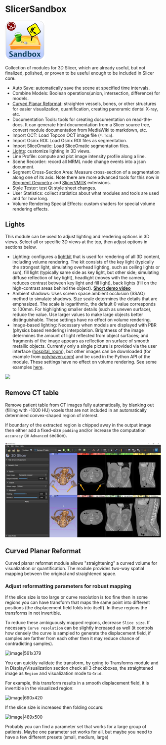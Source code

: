 # SlicerSandbox
![Logo](Sandbox_Logo_128.png)

Collection of modules for 3D Slicer, which are already useful, but not finalized, polished, or proven to be useful enough to be included in Slicer core.
- Auto Save: automatically save the scene at specified time intervals.
- Combine Models: Boolean operations(union, intersection, difference) for models.
- [Curved Planar Reformat](#curved-planar-reformat): straighten vessels, bones, or other structures for easier visualization, quantification, creating panoramic dental X-ray, etc.
- Documentation Tools: tools for creating documentation on read-the-docs. It can generate html documentation from a Slicer source tree, convert module documentation from MediaWiki to markdown, etc.
- Import OCT: Load Topcon OCT image file (`*.fda`).
- Import Osirix ROI: Load Osirix ROI files as segmentation.
- Import SliceOmatic: Load SliceOmatic segmentation files.
- [Lights](#lights): customize lighting in 3D views.
- Line Profile: compute and plot image intensity profile along a line.
- Scene Recorder: record all MRML node change events into a json document.
- Segment Cross-Section Area: Measure cross-section of a segmentation along one of its axis. Note there are more advanced tools for this now in [Segment Geometry](https://github.com/jmhuie/Slicer-SegmentGeometry) and [SlicerVMTK](https://github.com/vmtk/SlicerExtension-VMTK#the-vmtk-extension-for-3d-slicer) extensions.
- Style Tester: test Qt style sheet changes.
- User Statistics: collect statistics about what modules and tools are used and for how long.
- Volume Rendering Special Effects: custom shaders for special volume rendering effects.

## Lights

This module can be used to adjust lighting and rendering options in 3D views. Select all or specific 3D views at the top, then adjust options in sections below.

- Lighting: configures a [lightkit](https://vtk.org/doc/nightly/html/classvtkLightKit.html) that is used for rendering of all 3D content, including volume rendering. The kit consists of the key light (typically the strongest light, simulating overhead lighting, such as ceiling lights or sun), fill light (typically same side as key light, but other side; simulating diffuse reflection of key light), headlight (moves with the camera, reduces contrast between key light and fill light), back lights (fill on the high-contrast areas behind the object). [**Short demo video**](https://youtu.be/rQZ9enRbn0w)
- Ambient shadows: Uses screen space ambient occlusion (SSAO) method to simulate shadows. Size scale determines the details that are emphasized. The scale is logarithmic, the default 0 value corresponds to 100mm. For highlighting smaller details (such as uneven surface), reduce the value. Use larger values to make large objects better distinguishable. These settings have no effect on volume rendering.
- Image-based lighting: Necessary when models are displayed with PBR (physics based rendering) interpolation. Brightness of the image determines the amount of light reflected from object surfaces; and fragments of the image appears as reflection on surface of smooth metallic objects. Currently only a single picture is provided via the user interface ([hospital_room](https://github.com/PerkLab/SlicerSandbox/blob/master/Lights/Resources/hospital_room.jpg)), but other images can be downloaded (for example from [polyhaven.com](https://polyhaven.com)) and be used in the Python API of the module. These settings have no effect on volume rendering. See some examples [here](https://discourse.slicer.org/t/new-feature-basic-support-for-physically-based-rendering-pbr/21725).

![](https://aws1.discourse-cdn.com/standard17/uploads/slicer/optimized/2X/d/d3bbe21f7cd59394cf9bd00e6bb513ba6fba30e0_2_1035x628.jpeg)

## Remove CT table

Remove patient table from CT images fully automatically, by blanking out (filling with -1000 HU) voxels that are not included in an automatically determined convex-shaped region of interest.

If boundary of the extracted region is chipped away in the output image then either add a fixed-size `padding` and/or increase the computation `accuracy` (in `Advanced` section).

![](RemovePatientTable.jpg)

## Curved Planar Reformat

Curved planar reformat module allows "straightening" a curved volume for visualization or quantification. The module provides two-way spatial mapping between the original and straightened space.

### Adjust reformatting parameters for robust mapping

If the slice size is too large or curve resolution is too fine then in some regions you can have transform that maps the same point into different positions (the displacement field folds into itself). In these regions the transforms in not invertible.

To reduce these ambiguously mapped regions, decrease `Slice size`. If necessary `Curve resolution` can be slightly increased as well (it controls how densely the curve is sampled to generate the displacement field, if samples are farther from each other then it may reduce chance of contradicting samples).

![image|561x379](https://aws1.discourse-cdn.com/standard17/uploads/slicer/original/2X/3/3c6ee214e10415a6eb1fb53638c02e44bc93d4a1.png)

You can quickly validate the transform, by going to Transforms module and in Display/Visualization section check all 3 checkboxes, the straightened image as `Region` and visualization mode to `Grid`.

For example, this transform results in a smooth displacement field, it is invertible in the visualized region:

![image|690x420](https://aws1.discourse-cdn.com/standard17/uploads/slicer/optimized/2X/0/045048696d683fffafbea801edeb05cc1349abd5_2_1035x630.png)

If the slice size is increased then folding occurs:

![image|489x500](https://aws1.discourse-cdn.com/standard17/uploads/slicer/optimized/2X/e/e6c2b020c07ed52c5b37b665bf424d9e82738cd0_2_733x750.png)

Probably you can find a parameter set that works for a large group of patients. Maybe one parameter set works for all, but maybe you need to have a few different presets (small, medium, large)
